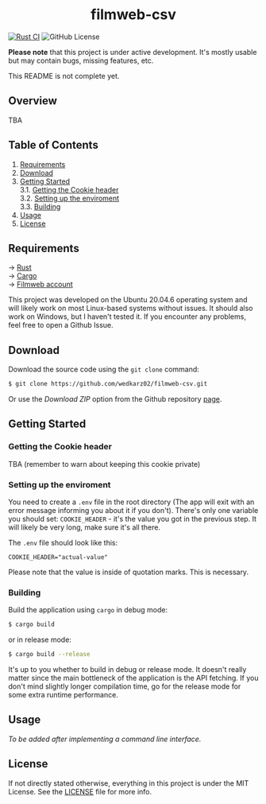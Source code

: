 <h1 align="center">filmweb-csv</h1>

[![Rust CI](https://github.com/wedkarz02/filmweb-csv/actions/workflows/rust-ci.yml/badge.svg)](https://github.com/wedkarz02/filmweb-csv/actions/workflows/rust-ci.yml)
![GitHub License](https://img.shields.io/github/license/wedkarz02/filmweb-csv)

**Please note** that this project is under active development. It's mostly usable but may contain bugs, missing features, etc.

This README is not complete yet.

## Overview

TBA

## Table of Contents

1. [Requirements](#requirements)
2. [Download](#download)
3. [Getting Started](#getting-started)\
    3.1. [Getting the Cookie header](#getting-the-cookie-header)\
    3.2. [Setting up the enviroment](#setting-up-the-enviroment)\
    3.3. [Building](#building)
4. [Usage](#usage)
5. [License](#license)

## Requirements

→ [Rust](https://www.rust-lang.org/)\
→ [Cargo](https://doc.rust-lang.org/cargo/)\
→ [Filmweb account](https://www.filmweb.pl/)

This project was developed on the Ubuntu 20.04.6 operating system and will likely work on most Linux-based systems without issues. It should also work on Windows, but I haven't tested it. If you encounter any problems, feel free to open a Github Issue.

## Download

Download the source code using the ```git clone``` command:

```bash
$ git clone https://github.com/wedkarz02/filmweb-csv.git
```

Or use the *Download ZIP* option from the Github repository [page](https://github.com/wedkarz02/filmweb-csv.git).

## Getting Started

### Getting the Cookie header

TBA (remember to warn about keeping this cookie private)

### Setting up the enviroment

You need to create a  ```.env``` file in the root directory (The app will exit with an error message informing you about it if you don't). There's only one variable you should set: ```COOKIE_HEADER``` - it's the value you got in the previous step. It will likely be very long, make sure it's all there.

The ```.env``` file should look like this:

```
COOKIE_HEADER="actual-value"
```

Please note that the value is inside of quotation marks. This is necessary.

### Building

Build the application using ```cargo``` in debug mode:

```bash
$ cargo build
```

or in release mode:

```bash
$ cargo build --release
```

It's up to you whether to build in debug or release mode. It doesn't really matter since the main bottleneck of the application is the API fetching. If you don't mind slightly longer compilation time, go for the release mode for some extra runtime performance.

## Usage

*To be added after implementing a command line interface.*

## License

If not directly stated otherwise, everything in this project is under the MIT License. See the [LICENSE](https://github.com/wedkarz02/filmweb-csv/blob/main/LICENSE) file for more info.
